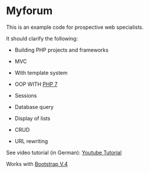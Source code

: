 # Myforum

This is an example code for prospective web specialists.

It should clarify the following:

* Building PHP projects and frameworks

* MVC

* With template system

* OOP WITH [PHP 7](http://http://php.net/ "PHP Homepage")

* Sessions

* Database query

* Display of lists

* CRUD

* URL rewriting

See video tutorial (in German): [Youtube Tutorial](https://youtu.be/CrqW7R0viH8 "Youtube Tutorial")

Works with [Bootstrap V.4](https://getbootstrap.com/ "Bootstrap V.4 Homepage")
